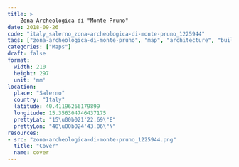 ```yaml
---
title: > 
    Zona Archeologica di "Monte Pruno"
date: 2018-09-26
code: "italy_salerno_zona-archeologica-di-monte-pruno_1225944"
tags: ["zona-archeologica-di-monte-pruno", "map", "architecture", "buildings", "Salerno", "Italy"]
categories: ["Maps"]
draft: false
format:
  width: 210
  height: 297
  unit: 'mm'
location:
  place: "Salerno"
  country: "Italy"
  latitude: 40.41196266179899
  longitude: 15.356304746437175
  prettyLat: "15\u00b021'22.69\"E"
  prettyLon: "40\u00b024'43.06\"N"
resources:
- src: "zona-archeologica-di-monte-pruno_1225944.png"
  title: "Cover"
  name: cover
---
```

